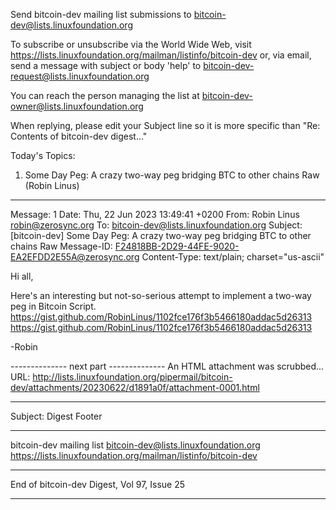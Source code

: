 Send bitcoin-dev mailing list submissions to
	bitcoin-dev@lists.linuxfoundation.org

To subscribe or unsubscribe via the World Wide Web, visit
	https://lists.linuxfoundation.org/mailman/listinfo/bitcoin-dev
or, via email, send a message with subject or body 'help' to
	bitcoin-dev-request@lists.linuxfoundation.org

You can reach the person managing the list at
	bitcoin-dev-owner@lists.linuxfoundation.org

When replying, please edit your Subject line so it is more specific
than "Re: Contents of bitcoin-dev digest..."


Today's Topics:

   1. Some Day Peg: A crazy two-way peg bridging BTC to	other
      chains Raw (Robin Linus)


----------------------------------------------------------------------

Message: 1
Date: Thu, 22 Jun 2023 13:49:41 +0200
From: Robin Linus <robin@zerosync.org>
To: bitcoin-dev@lists.linuxfoundation.org
Subject: [bitcoin-dev] Some Day Peg: A crazy two-way peg bridging BTC
	to	other chains Raw
Message-ID: <F24818BB-2D29-44FE-9020-EA2EFDD2E55A@zerosync.org>
Content-Type: text/plain; charset="us-ascii"

Hi all,

Here's an interesting but not-so-serious attempt to implement a two-way peg in Bitcoin Script.
https://gist.github.com/RobinLinus/1102fce176f3b5466180addac5d26313 <https://gist.github.com/RobinLinus/1102fce176f3b5466180addac5d26313>

-Robin


-------------- next part --------------
An HTML attachment was scrubbed...
URL: <http://lists.linuxfoundation.org/pipermail/bitcoin-dev/attachments/20230622/d1891a0f/attachment-0001.html>

------------------------------

Subject: Digest Footer

_______________________________________________
bitcoin-dev mailing list
bitcoin-dev@lists.linuxfoundation.org
https://lists.linuxfoundation.org/mailman/listinfo/bitcoin-dev


------------------------------

End of bitcoin-dev Digest, Vol 97, Issue 25
*******************************************
